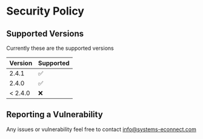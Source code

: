 # Security Policy

## Supported Versions

Currently these are the supported versions

| Version | Supported          |
| ------- | ------------------ |
| 2.4.1   | :white_check_mark: |
| 2.4.0   | :white_check_mark: |
| < 2.4.0 | :x:                |

## Reporting a Vulnerability

Any issues or vulnerability feel free to contact info@systems-econnect.com
